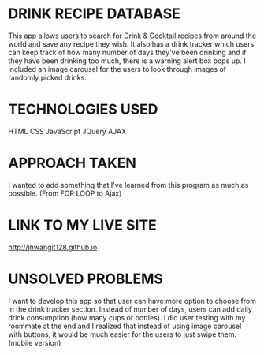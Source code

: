 <!-- file with explanations of the technologies used, the approach taken, a link to your live site, installation instructions, unsolved problems, etc -->

# DRINK RECIPE DATABASE

This app allows users to search for Drink & Cocktail recipes from around the world and save any recipe they wish.
It also has a drink tracker which users can keep track of how many number of days they've been drinking and if they have been drinking too much, there is a warning alert box pops up. I included an image carousel for the users to look through images of randomly picked drinks.

# TECHNOLOGIES USED

HTML
CSS
JavaScript
JQuery
AJAX

# APPROACH TAKEN

I wanted to add something that I've learned from this program as much as possible. (From FOR LOOP to Ajax)

# LINK TO MY LIVE SITE

http://jhwangit128.github.io

# UNSOLVED PROBLEMS

I want to develop this app so that user can have more option to choose from in the drink tracker section. Instead of number of days, users can add daily drink consumption (how many cups or bottles).
I did user testing with my roommate at the end and I realized that instead of using image carousel with buttons, it would be much easier for the users to just swipe them.(mobile version)
